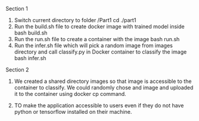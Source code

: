 Section 1

1. Switch current directory to folder /Part1
cd ./part1
2. Run the build.sh file to create docker image with trained model inside
bash build.sh
3. Run the run.sh file to create a container with the image
bash run.sh
4. Run the infer.sh file which will pick a random image from images directory and call classify.py in Docker container to classify the image
bash infer.sh

Section 2

1. We created a shared directory images so that image is accessible to the container to classify. We could randomly chose and image and uploaded it to the container using docker cp command.

2. TO make the application accessible to users even if they do not have python or tensorflow installed on their machine.